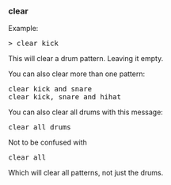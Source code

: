 ### clear

Example:

<pre>
> clear kick
</pre>

This will clear a drum pattern. Leaving it empty.

You can also clear more than one pattern:

<pre>
clear kick and snare
clear kick, snare and hihat
</pre>

You can also clear all drums with this message:

<pre>
clear all drums
</pre>


Not to be confused with

<pre>
clear all
</pre>

Which will clear all patterns, not just the drums.